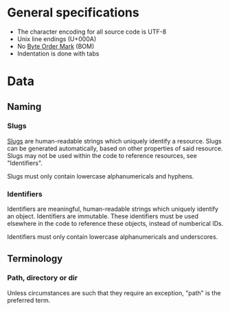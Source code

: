 # General specifications

* The character encoding for all source code is UTF-8
* Unix line endings (U+000A)
* No [Byte Order Mark](https://en.wikipedia.org/wiki/Byte_order_mark) (BOM)
* Indentation is done with tabs

# Data

## Naming

### Slugs

[Slugs](https://en.wikipedia.org/wiki/Clean_URL#Slug) are human-readable strings
which uniquely identify a resource. Slugs can be generated automatically, based
on other properties of said resource. Slugs may not be used within the code to
reference resources, see "Identifiers".

Slugs must only contain lowercase alphanumericals and hyphens.

### Identifiers

Identifiers are meaningful, human-readable strings which uniquely identify an
object. Identifiers are immutable. These identifiers must be used elsewhere in
the code to reference these objects, instead of numberical IDs.

Identifiers must only contain lowercase alphanumericals and underscores.

## Terminology

### Path, directory or dir

Unless circumstances are such that they require an exception, "path" is the
preferred term.
